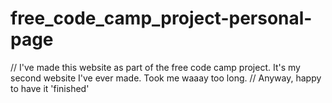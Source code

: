 # free_code_camp_project-personal-page
// I've made this website as part of the free code camp project. It's my second website I've ever made. Took me waaay too long. // Anyway, happy to have it 'finished'
